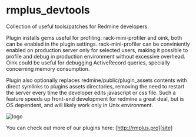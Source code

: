 rmplus_devtools
===============

Collection of useful tools/patches for Redmine developers.

Plugin installs gems useful for profiling: rack-mini-profiler and oink, both can be enabled in the plugin settings. rack-mini-profiler can be conviniently enabled on production server only for selected users, making it possible to profile and debug in production environment without excessive overhead. Oink could be useful for debugging ActiveRecord queries, specially concerning memory consumption.

Plugin also optionally replaces redmine/public/plugin_assets contents with direct symlinks to plugins assets directories, removing the need to restart the server every time the developer edits javascript or css file. Such a feature speeds up front-end development for redmine a great deal, but is OS dependent, and will likely work only in Unix environment.

![logo](https://github.com/pineapple-thief/rmplus_devtools/raw/master/screenshots/logo.png)

[site]: http://rmplus.pro
You can check out more of our plugins here: [http://rmplus.pro][site]
